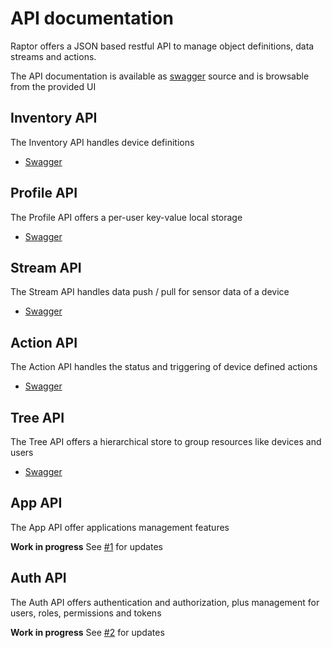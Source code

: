 # API documentation

Raptor offers a JSON based restful API to manage object definitions, data streams and actions.

The API documentation is available as [swagger](http://swagger.io/) source and is browsable from the provided UI

<!--
- Object, Data and Action management [Browse](http://petstore.swagger.io/?url=http://api.raptorbox.eu/swagger.yaml) or [YAML source](http://api.raptorbox.eu/swagger.yaml)
- Authentication and Authorization [Browse](http://petstore.swagger.io/?url=http://api.raptorbox.eu/auth/v2/api-docs) or [YAML source](http://api.raptorbox.eu/auth/v2/api-docs)
-->

## Inventory API

The Inventory API handles device definitions

- [Swagger](https://petstore.swagger.io/?url=https://raptorbox.github.io/swagger/api/raptor-inventory/swagger.json)

## Profile API

The Profile API offers a per-user key-value local storage

- [Swagger](https://petstore.swagger.io/?url=https://raptorbox.github.io/swagger/api/raptor-profile/swagger.json)

## Stream API

The Stream API handles data push / pull for sensor data of a device

- [Swagger](https://petstore.swagger.io/?url=https://raptorbox.github.io/swagger/api/raptor-stream/swagger.json)

## Action API

The Action API handles the status and triggering of device defined actions

- [Swagger](https://petstore.swagger.io/?url=https://raptorbox.github.io/swagger/api/raptor-action/swagger.json)

## Tree API

The Tree API offers a hierarchical store to group resources like devices and users

- [Swagger](https://petstore.swagger.io/?url=https://raptorbox.github.io/swagger/api/raptor-tree/swagger.json)

## App API

The App API offer applications management features

**Work in progress**  See [#1](https://github.com/raptorbox/raptor-app/issues/1) for updates

## Auth API

The Auth API offers authentication and authorization, plus management for users, roles, permissions and tokens

**Work in progress**  See [#2](https://github.com/raptorbox/raptor-auth/issues/2) for updates
